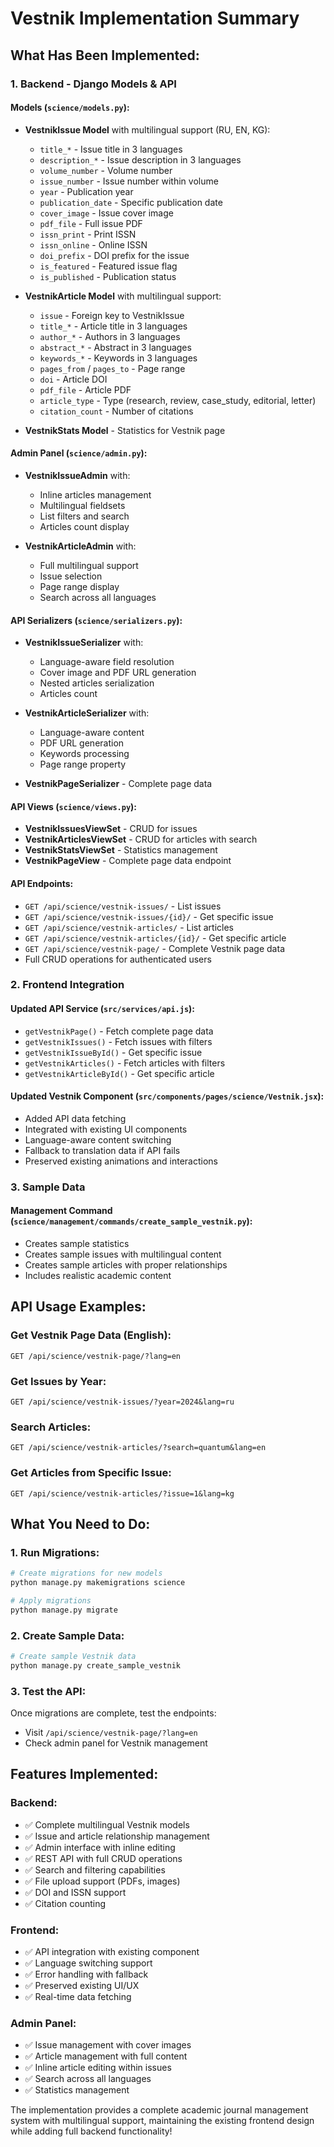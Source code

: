 # Vestnik Implementation Summary

## What Has Been Implemented:

### 1. Backend - Django Models & API

#### Models (`science/models.py`):

- **VestnikIssue Model** with multilingual support (RU, EN, KG):

  - `title_*` - Issue title in 3 languages
  - `description_*` - Issue description in 3 languages
  - `volume_number` - Volume number
  - `issue_number` - Issue number within volume
  - `year` - Publication year
  - `publication_date` - Specific publication date
  - `cover_image` - Issue cover image
  - `pdf_file` - Full issue PDF
  - `issn_print` - Print ISSN
  - `issn_online` - Online ISSN
  - `doi_prefix` - DOI prefix for the issue
  - `is_featured` - Featured issue flag
  - `is_published` - Publication status

- **VestnikArticle Model** with multilingual support:

  - `issue` - Foreign key to VestnikIssue
  - `title_*` - Article title in 3 languages
  - `author_*` - Authors in 3 languages
  - `abstract_*` - Abstract in 3 languages
  - `keywords_*` - Keywords in 3 languages
  - `pages_from` / `pages_to` - Page range
  - `doi` - Article DOI
  - `pdf_file` - Article PDF
  - `article_type` - Type (research, review, case_study, editorial, letter)
  - `citation_count` - Number of citations

- **VestnikStats Model** - Statistics for Vestnik page

#### Admin Panel (`science/admin.py`):

- **VestnikIssueAdmin** with:

  - Inline articles management
  - Multilingual fieldsets
  - List filters and search
  - Articles count display

- **VestnikArticleAdmin** with:
  - Full multilingual support
  - Issue selection
  - Page range display
  - Search across all languages

#### API Serializers (`science/serializers.py`):

- **VestnikIssueSerializer** with:

  - Language-aware field resolution
  - Cover image and PDF URL generation
  - Nested articles serialization
  - Articles count

- **VestnikArticleSerializer** with:

  - Language-aware content
  - PDF URL generation
  - Keywords processing
  - Page range property

- **VestnikPageSerializer** - Complete page data

#### API Views (`science/views.py`):

- **VestnikIssuesViewSet** - CRUD for issues
- **VestnikArticlesViewSet** - CRUD for articles with search
- **VestnikStatsViewSet** - Statistics management
- **VestnikPageView** - Complete page data endpoint

#### API Endpoints:

- `GET /api/science/vestnik-issues/` - List issues
- `GET /api/science/vestnik-issues/{id}/` - Get specific issue
- `GET /api/science/vestnik-articles/` - List articles
- `GET /api/science/vestnik-articles/{id}/` - Get specific article
- `GET /api/science/vestnik-page/` - Complete Vestnik page data
- Full CRUD operations for authenticated users

### 2. Frontend Integration

#### Updated API Service (`src/services/api.js`):

- `getVestnikPage()` - Fetch complete page data
- `getVestnikIssues()` - Fetch issues with filters
- `getVestnikIssueById()` - Get specific issue
- `getVestnikArticles()` - Fetch articles with filters
- `getVestnikArticleById()` - Get specific article

#### Updated Vestnik Component (`src/components/pages/science/Vestnik.jsx`):

- Added API data fetching
- Integrated with existing UI components
- Language-aware content switching
- Fallback to translation data if API fails
- Preserved existing animations and interactions

### 3. Sample Data

#### Management Command (`science/management/commands/create_sample_vestnik.py`):

- Creates sample statistics
- Creates sample issues with multilingual content
- Creates sample articles with proper relationships
- Includes realistic academic content

## API Usage Examples:

### Get Vestnik Page Data (English):

```
GET /api/science/vestnik-page/?lang=en
```

### Get Issues by Year:

```
GET /api/science/vestnik-issues/?year=2024&lang=ru
```

### Search Articles:

```
GET /api/science/vestnik-articles/?search=quantum&lang=en
```

### Get Articles from Specific Issue:

```
GET /api/science/vestnik-articles/?issue=1&lang=kg
```

## What You Need to Do:

### 1. Run Migrations:

```bash
# Create migrations for new models
python manage.py makemigrations science

# Apply migrations
python manage.py migrate
```

### 2. Create Sample Data:

```bash
# Create sample Vestnik data
python manage.py create_sample_vestnik
```

### 3. Test the API:

Once migrations are complete, test the endpoints:

- Visit `/api/science/vestnik-page/?lang=en`
- Check admin panel for Vestnik management

## Features Implemented:

### Backend:

- ✅ Complete multilingual Vestnik models
- ✅ Issue and article relationship management
- ✅ Admin interface with inline editing
- ✅ REST API with full CRUD operations
- ✅ Search and filtering capabilities
- ✅ File upload support (PDFs, images)
- ✅ DOI and ISSN support
- ✅ Citation counting

### Frontend:

- ✅ API integration with existing component
- ✅ Language switching support
- ✅ Error handling with fallback
- ✅ Preserved existing UI/UX
- ✅ Real-time data fetching

### Admin Panel:

- ✅ Issue management with cover images
- ✅ Article management with full content
- ✅ Inline article editing within issues
- ✅ Search across all languages
- ✅ Statistics management

The implementation provides a complete academic journal management system with multilingual support, maintaining the existing frontend design while adding full backend functionality!
